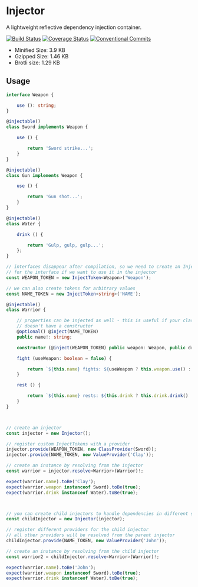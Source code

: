 # Injector

A lightweight reflective dependency injection container.

[![Build Status](https://travis-ci.org/alexanderwende/injector.svg?branch=master)](https://travis-ci.org/alexanderwende/injector)
[![Coverage Status](https://coveralls.io/repos/github/alexanderwende/injector/badge.svg?branch=master)](https://coveralls.io/github/alexanderwende/injector?branch=master)
[![Conventional Commits](https://img.shields.io/badge/Conventional%20Commits-1.0.0-yellow.svg)](https://conventionalcommits.org)

- Minified Size:  3.9 KB
- Gzipped Size:  1.46 KB
- Brotli size: 1.29 KB

## Usage

```ts
interface Weapon {

    use (): string;
}

@injectable()
class Sword implements Weapon {

    use () {

        return 'Sword strike...';
    }
}

@injectable()
class Gun implements Weapon {

    use () {

        return 'Gun shot...';
    }
}

@injectable()
class Water {

    drink () {

        return 'Gulp, gulp, gulp...';
    };
}

// interfaces disappear after compilation, so we need to create an InjectToken
// for the interface if we want to use it in the injector
const WEAPON_TOKEN = new InjectToken<Weapon>('Weapon');

// we can also create tokens for arbitrary values
const NAME_TOKEN = new InjectToken<string>('NAME');

@injectable()
class Warrior {

    // properties can be injected as well - this is useful if your class
    // doesn't have a constructor
    @optional() @inject(NAME_TOKEN)
    public name!: string;

    constructor (@inject(WEAPON_TOKEN) public weapon: Weapon, public drink?: Water) {}

    fight (useWeapon: boolean = false) {

        return `${this.name} fights: ${useWeapon ? this.weapon.use() : 'Fist punch...'}`;
    }

    rest () {

        return `${this.name} rests: ${this.drink ? this.drink.drink() : ''}`;
    }
}



// create an injector
const injector = new Injector();

// register custom InjectTokens with a provider
injector.provide(WEAPON_TOKEN, new ClassProvider(Sword));
injector.provide(NAME_TOKEN, new ValueProvider('Clay'));

// create an instance by resolving from the injector
const warrior = injector.resolve<Warrior>(Warrior)!;

expect(warrior.name).toBe('Clay');
expect(warrior.weapon instanceof Sword).toBe(true);
expect(warrior.drink instanceof Water).toBe(true);



// you can create child injectors to handle dependencies in different scopes
const childInjector = new Injector(injector);

// register different providers for the child injector
// all other providers will be resolved from the parent injector
childInjector.provide(NAME_TOKEN, new ValueProvider('John'));

// create an instance by resolving from the child injector
const warrior2 = childInjector.resolve<Warrior>(Warrior)!;

expect(warrior.name).toBe('John');
expect(warrior.weapon instanceof Sword).toBe(true);
expect(warrior.drink instanceof Water).toBe(true);
```
